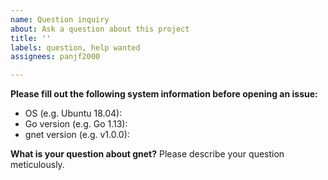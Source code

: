 ```yaml
---
name: Question inquiry
about: Ask a question about this project
title: ''
labels: question, help wanted 
assignees: panjf2000

---
```


**Please fill out the following system information before opening an issue:**
 - OS (e.g. Ubuntu 18.04):
 - Go version (e.g. Go 1.13):
 - gnet version (e.g. v1.0.0):

**What is your question about gnet?**
Please describe your question meticulously.
